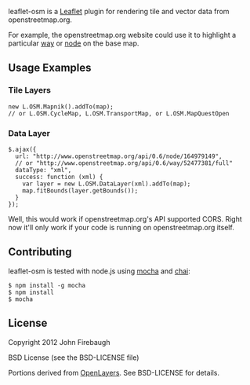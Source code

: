 leaflet-osm is a [Leaflet](http://leaflet.cloudmade.com/) plugin for rendering
tile and vector data from openstreetmap.org.

For example, the openstreetmap.org website could use it to highlight a particular
[way](http://www.openstreetmap.org/?way=52477381) or [node](http://www.openstreetmap.org/?node=164979149)
on the base map.

## Usage Examples

### Tile Layers

```
new L.OSM.Mapnik().addTo(map);
// or L.OSM.CycleMap, L.OSM.TransportMap, or L.OSM.MapQuestOpen
```

### Data Layer

```
$.ajax({
  url: "http://www.openstreetmap.org/api/0.6/node/164979149",
  // or "http://www.openstreetmap.org/api/0.6/way/52477381/full"
  dataType: "xml",
  success: function (xml) {
    var layer = new L.OSM.DataLayer(xml).addTo(map);
    map.fitBounds(layer.getBounds());
  }
});
```

Well, this would work if openstreetmap.org's API supported CORS. Right now it'll
only work if your code is running on openstreetmap.org itself.

## Contributing

leaflet-osm is tested with node.js using [mocha](http://visionmedia.github.com/mocha/) and [chai](http://chaijs.com/):

```
$ npm install -g mocha
$ npm install
$ mocha
```

## License

Copyright 2012 John Firebaugh

BSD License (see the BSD-LICENSE file)

Portions derived from [OpenLayers](https://github.com/openlayers/openlayers/blob/master/lib/OpenLayers/Format/OSM.js).
See BSD-LICENSE for details.

